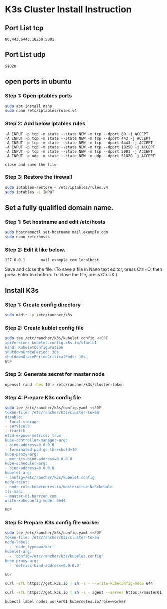 # K3s Cluster Install Instruction

## Port List tcp
```text
80,443,6443,10250,5001
```

## Port List udp
```text
51820
```

## open ports in ubuntu

### Step 1: Open iptables ports
```bash
sudo apt install nano
sudo nano /etc/iptables/rules.v4
```

### Step 2: Add below iptables rules
```text
-A INPUT -p tcp -m state --state NEW -m tcp --dport 80 -j ACCEPT
-A INPUT -p tcp -m state --state NEW -m tcp --dport 443 -j ACCEPT
-A INPUT -p tcp -m state --state NEW -m tcp --dport 6443 -j ACCEPT
-A INPUT -p tcp -m state --state NEW -m tcp --dport 10250 -j ACCEPT
-A INPUT -p tcp -m state --state NEW -m tcp --dport 5001 -j ACCEPT
-A INPUT -p udp -m state --state NEW -m udp --dport 51820 -j ACCEPT
```
`close and save the file`

### Step 3: Restore the firewall
```bash
sudo iptables-restore < /etc/iptables/rules.v4
sudo iptables -L INPUT
```

## Set a fully qualified domain name.

### Step 1: Set hostname and edit /etc/hosts
```bash
sudo hostnamectl set-hostname mail.example.com
sudo nano /etc/hosts
```
### Step 2: Edit it like below.
```text
127.0.0.1       mail.example.com localhost
```
Save and close the file. (To save a file in Nano text editor, press Ctrl+O, then press Enter to confirm. To close the file, press Ctrl+X.)


## Install K3s

### Step 1: Create config directory
```bash
sudo mkdir -p /etc/rancher/k3s
```

### Step 2: Create kublet config file
```bash
sudo tee /etc/rancher/k3s/kubelet.config <<EOF
apiVersion: kubelet.config.k8s.io/v1beta1
kind: KubeletConfiguration
shutdownGracePeriod: 30s
shutdownGracePeriodCriticalPods: 10s
EOF
```

### Step 3: Generate secret for master node
```bash
openssl rand -hex 10 > /etc/rancher/k3s/cluster-token
```

### Step 4: Prepare K3s config file
```bash
sudo tee /etc/rancher/k3s/config.yaml <<EOF
token-file: /etc/rancher/k3s/cluster-token
disable:
- local-storage
- servicelb
- traefik
etcd-expose-metrics: true
kube-controller-manager-arg:
- bind-address=0.0.0.0
- terminated-pod-gc-threshold=10
kube-proxy-arg:
- metrics-bind-address=0.0.0.0
kube-scheduler-arg:
- bind-address=0.0.0.0
kubelet-arg:
- config=/etc/rancher/k3s/kubelet.config
node-taint:
- node-role.kubernetes.io/master=true:NoSchedule
tls-san:
- master-01.barrzen.com
write-kubeconfig-mode: 0644

EOF
```

### Step 5: Prepare K3s config file worker
```bash
sudo tee /etc/rancher/k3s/config.yaml <<EOF
token-file: /etc/rancher/k3s/cluster-token
node-label:
  - 'node_type=worker'
kubelet-arg:
  - 'config=/etc/rancher/k3s/kubelet.config'
kube-proxy-arg:
  - 'metrics-bind-address=0.0.0.0'

EOF
```

```bash
curl -sfL https://get.k3s.io | sh -s - --write-kubeconfig-mode 644

curl -sfL https://get.k3s.io | sh -s - agent --server https://master01.barrzen.com:6443

kubectl label nodes worker01 kubernetes.io/role=worker
```

